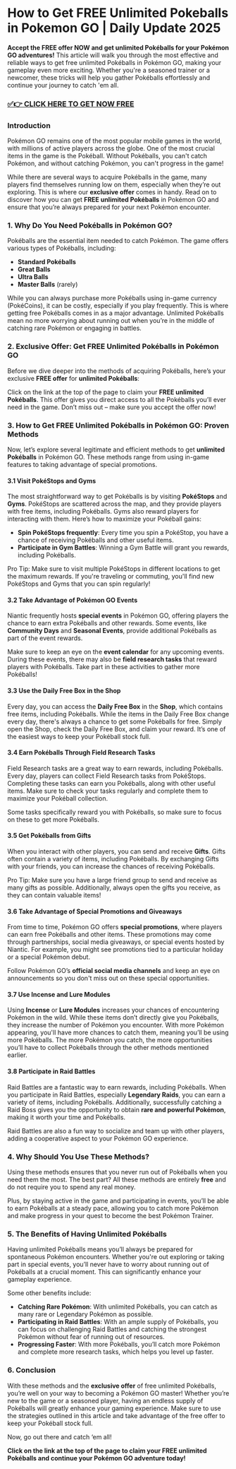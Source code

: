 # How to Get FREE Unlimited Pokeballs in Pokemon GO | Daily Update 2025

**Accept the FREE offer NOW and get unlimited Pokéballs for your Pokémon GO adventures!** This article will walk you through the most effective and reliable ways to get free unlimited Pokéballs in Pokémon GO, making your gameplay even more exciting. Whether you're a seasoned trainer or a newcomer, these tricks will help you gather Pokéballs effortlessly and continue your journey to catch 'em all.

### [✅👉 CLICK HERE TO GET NOW FREE](https://justfree.xyz/pokemon/go/)

### Introduction

Pokémon GO remains one of the most popular mobile games in the world, with millions of active players across the globe. One of the most crucial items in the game is the Pokéball. Without Pokéballs, you can't catch Pokémon, and without catching Pokémon, you can't progress in the game! 

While there are several ways to acquire Pokéballs in the game, many players find themselves running low on them, especially when they’re out exploring. This is where our **exclusive offer** comes in handy. Read on to discover how you can get **FREE unlimited Pokéballs** in Pokémon GO and ensure that you’re always prepared for your next Pokémon encounter.

### 1. **Why Do You Need Pokéballs in Pokémon GO?**

Pokéballs are the essential item needed to catch Pokémon. The game offers various types of Pokéballs, including:

- **Standard Pokéballs**
- **Great Balls**
- **Ultra Balls**
- **Master Balls** (rarely)

While you can always purchase more Pokéballs using in-game currency (PokéCoins), it can be costly, especially if you play frequently. This is where getting free Pokéballs comes in as a major advantage. Unlimited Pokéballs mean no more worrying about running out when you’re in the middle of catching rare Pokémon or engaging in battles.

### 2. **Exclusive Offer: Get FREE Unlimited Pokéballs in Pokémon GO**

Before we dive deeper into the methods of acquiring Pokéballs, here’s your exclusive **FREE offer** for **unlimited Pokéballs**:

Click on the link at the top of the page to claim your **FREE unlimited Pokéballs**. This offer gives you direct access to all the Pokéballs you’ll ever need in the game. Don’t miss out – make sure you accept the offer now!

### 3. **How to Get FREE Unlimited Pokéballs in Pokémon GO: Proven Methods**

Now, let’s explore several legitimate and efficient methods to get **unlimited Pokéballs** in Pokémon GO. These methods range from using in-game features to taking advantage of special promotions.

#### 3.1 **Visit PokéStops and Gyms**

The most straightforward way to get Pokéballs is by visiting **PokéStops** and **Gyms**. PokéStops are scattered across the map, and they provide players with free items, including Pokéballs. Gyms also reward players for interacting with them. Here’s how to maximize your Pokéball gains:

- **Spin PokéStops frequently**: Every time you spin a PokéStop, you have a chance of receiving Pokéballs and other useful items.
- **Participate in Gym Battles**: Winning a Gym Battle will grant you rewards, including Pokéballs.

Pro Tip: Make sure to visit multiple PokéStops in different locations to get the maximum rewards. If you're traveling or commuting, you'll find new PokéStops and Gyms that you can spin regularly!

#### 3.2 **Take Advantage of Pokémon GO Events**

Niantic frequently hosts **special events** in Pokémon GO, offering players the chance to earn extra Pokéballs and other rewards. Some events, like **Community Days** and **Seasonal Events**, provide additional Pokéballs as part of the event rewards.

Make sure to keep an eye on the **event calendar** for any upcoming events. During these events, there may also be **field research tasks** that reward players with Pokéballs. Take part in these activities to gather more Pokéballs!

#### 3.3 **Use the Daily Free Box in the Shop**

Every day, you can access the **Daily Free Box** in the **Shop**, which contains free items, including Pokéballs. While the items in the Daily Free Box change every day, there's always a chance to get some Pokéballs for free. Simply open the Shop, check the Daily Free Box, and claim your reward. It’s one of the easiest ways to keep your Pokéball stock full.

#### 3.4 **Earn Pokéballs Through Field Research Tasks**

Field Research tasks are a great way to earn rewards, including Pokéballs. Every day, players can collect Field Research tasks from PokéStops. Completing these tasks can earn you Pokéballs, along with other useful items. Make sure to check your tasks regularly and complete them to maximize your Pokéball collection.

Some tasks specifically reward you with Pokéballs, so make sure to focus on these to get more Pokéballs.

#### 3.5 **Get Pokéballs from Gifts**

When you interact with other players, you can send and receive **Gifts**. Gifts often contain a variety of items, including Pokéballs. By exchanging Gifts with your friends, you can increase the chances of receiving Pokéballs. 

Pro Tip: Make sure you have a large friend group to send and receive as many gifts as possible. Additionally, always open the gifts you receive, as they can contain valuable items!

#### 3.6 **Take Advantage of Special Promotions and Giveaways**

From time to time, Pokémon GO offers **special promotions**, where players can earn free Pokéballs and other items. These promotions may come through partnerships, social media giveaways, or special events hosted by Niantic. For example, you might see promotions tied to a particular holiday or a special Pokémon debut.

Follow Pokémon GO’s **official social media channels** and keep an eye on announcements so you don't miss out on these special opportunities.

#### 3.7 **Use Incense and Lure Modules**

Using **Incense** or **Lure Modules** increases your chances of encountering Pokémon in the wild. While these items don’t directly give you Pokéballs, they increase the number of Pokémon you encounter. With more Pokémon appearing, you'll have more chances to catch them, meaning you’ll be using more Pokéballs. The more Pokémon you catch, the more opportunities you’ll have to collect Pokéballs through the other methods mentioned earlier.

#### 3.8 **Participate in Raid Battles**

Raid Battles are a fantastic way to earn rewards, including Pokéballs. When you participate in Raid Battles, especially **Legendary Raids**, you can earn a variety of items, including Pokéballs. Additionally, successfully catching a Raid Boss gives you the opportunity to obtain **rare and powerful Pokémon**, making it worth your time and Pokéballs.

Raid Battles are also a fun way to socialize and team up with other players, adding a cooperative aspect to your Pokémon GO experience.

### 4. **Why Should You Use These Methods?**

Using these methods ensures that you never run out of Pokéballs when you need them the most. The best part? All these methods are entirely **free** and do not require you to spend any real money. 

Plus, by staying active in the game and participating in events, you’ll be able to earn Pokéballs at a steady pace, allowing you to catch more Pokémon and make progress in your quest to become the best Pokémon Trainer.

### 5. **The Benefits of Having Unlimited Pokéballs**

Having unlimited Pokéballs means you’ll always be prepared for spontaneous Pokémon encounters. Whether you're out exploring or taking part in special events, you’ll never have to worry about running out of Pokéballs at a crucial moment. This can significantly enhance your gameplay experience.

Some other benefits include:
- **Catching Rare Pokémon**: With unlimited Pokéballs, you can catch as many rare or Legendary Pokémon as possible.
- **Participating in Raid Battles**: With an ample supply of Pokéballs, you can focus on challenging Raid Battles and catching the strongest Pokémon without fear of running out of resources.
- **Progressing Faster**: With more Pokéballs, you’ll catch more Pokémon and complete more research tasks, which helps you level up faster.

### 6. **Conclusion**

With these methods and the **exclusive offer** of free unlimited Pokéballs, you’re well on your way to becoming a Pokémon GO master! Whether you’re new to the game or a seasoned player, having an endless supply of Pokéballs will greatly enhance your gaming experience. Make sure to use the strategies outlined in this article and take advantage of the free offer to keep your Pokéball stock full.

Now, go out there and catch ‘em all!

**Click on the link at the top of the page to claim your FREE unlimited Pokéballs and continue your Pokémon GO adventure today!**
